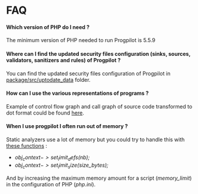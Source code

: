 # FAQ

#### Which version of PHP do I need ?
The minimum version of PHP needed to run Progpilot is 5.5.9

#### Where can I find the updated security files configuration (sinks, sources, validators, sanitizers and rules) of Progpilot ?
You can find the updated security files configuration of Progpilot in [package/src/uptodate_data](../package/src/uptodate_data) folder.

#### How can I use the various representations of programs ?
Example of control flow graph and call graph of source code transformed to dot format could be found [here](../package/src/projects/tests/graphtest.php).

#### When I use progpilot I often run out of memory ?
Static analyzers use a lot of memory but you could try to handle this with [these functions](./API.md) :
- *$obj_context->set_limit_defs($nb);* 
- *$obj_context->set_limit_size($size_bytes);* 

And by increasing the maximum memory amount for a script (*memory_limit*) in the configuration of PHP (*php.ini*).
